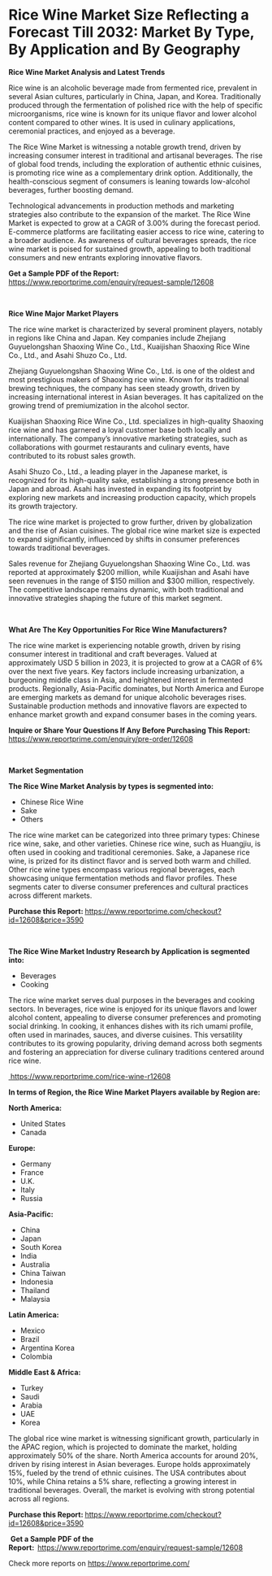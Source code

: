 <p><h1>Rice Wine Market Size Reflecting a Forecast Till 2032: Market By Type, By Application and By Geography</h1></p><p><strong>Rice Wine Market Analysis and Latest Trends</strong></p>
<p><p>Rice wine is an alcoholic beverage made from fermented rice, prevalent in several Asian cultures, particularly in China, Japan, and Korea. Traditionally produced through the fermentation of polished rice with the help of specific microorganisms, rice wine is known for its unique flavor and lower alcohol content compared to other wines. It is used in culinary applications, ceremonial practices, and enjoyed as a beverage.</p><p>The Rice Wine Market is witnessing a notable growth trend, driven by increasing consumer interest in traditional and artisanal beverages. The rise of global food trends, including the exploration of authentic ethnic cuisines, is promoting rice wine as a complementary drink option. Additionally, the health-conscious segment of consumers is leaning towards low-alcohol beverages, further boosting demand.</p><p>Technological advancements in production methods and marketing strategies also contribute to the expansion of the market. The Rice Wine Market is expected to grow at a CAGR of 3.00% during the forecast period. E-commerce platforms are facilitating easier access to rice wine, catering to a broader audience. As awareness of cultural beverages spreads, the rice wine market is poised for sustained growth, appealing to both traditional consumers and new entrants exploring innovative flavors.</p></p>
<p><strong>Get a Sample PDF of the Report:&nbsp;</strong> <a href="https://www.reportprime.com/enquiry/request-sample/12608?utm_campaign=3440&utm_medium=2&utm_source=Github&utm_content=ia&utm_term=19032025&utm_id=rice-wine">https://www.reportprime.com/enquiry/request-sample/12608</a></p>
<p>&nbsp;</p>
<p><strong>Rice Wine Major Market Players</strong></p>
<p><p>The rice wine market is characterized by several prominent players, notably in regions like China and Japan. Key companies include Zhejiang Guyuelongshan Shaoxing Wine Co., Ltd., Kuaijishan Shaoxing Rice Wine Co., Ltd., and Asahi Shuzo Co., Ltd.</p><p>Zhejiang Guyuelongshan Shaoxing Wine Co., Ltd. is one of the oldest and most prestigious makers of Shaoxing rice wine. Known for its traditional brewing techniques, the company has seen steady growth, driven by increasing international interest in Asian beverages. It has capitalized on the growing trend of premiumization in the alcohol sector.</p><p>Kuaijishan Shaoxing Rice Wine Co., Ltd. specializes in high-quality Shaoxing rice wine and has garnered a loyal customer base both locally and internationally. The company’s innovative marketing strategies, such as collaborations with gourmet restaurants and culinary events, have contributed to its robust sales growth.</p><p>Asahi Shuzo Co., Ltd., a leading player in the Japanese market, is recognized for its high-quality sake, establishing a strong presence both in Japan and abroad. Asahi has invested in expanding its footprint by exploring new markets and increasing production capacity, which propels its growth trajectory.</p><p>The rice wine market is projected to grow further, driven by globalization and the rise of Asian cuisines. The global rice wine market size is expected to expand significantly, influenced by shifts in consumer preferences towards traditional beverages.</p><p>Sales revenue for Zhejiang Guyuelongshan Shaoxing Wine Co., Ltd. was reported at approximately $200 million, while Kuaijishan and Asahi have seen revenues in the range of $150 million and $300 million, respectively. The competitive landscape remains dynamic, with both traditional and innovative strategies shaping the future of this market segment.</p></p>
<p>&nbsp;</p>
<p><strong>What Are The Key Opportunities For Rice Wine Manufacturers?</strong></p>
<p><p>The rice wine market is experiencing notable growth, driven by rising consumer interest in traditional and craft beverages. Valued at approximately USD 5 billion in 2023, it is projected to grow at a CAGR of 6% over the next five years. Key factors include increasing urbanization, a burgeoning middle class in Asia, and heightened interest in fermented products. Regionally, Asia-Pacific dominates, but North America and Europe are emerging markets as demand for unique alcoholic beverages rises. Sustainable production methods and innovative flavors are expected to enhance market growth and expand consumer bases in the coming years.</p></p>
<p><strong>Inquire or Share Your Questions If Any Before Purchasing This Report:</strong> <a href="https://www.reportprime.com/enquiry/pre-order/12608?utm_campaign=3440&utm_medium=2&utm_source=Github&utm_content=ia&utm_term=19032025&utm_id=rice-wine">https://www.reportprime.com/enquiry/pre-order/12608</a></p>
<p>&nbsp;</p>
<p><strong>Market Segmentation</strong></p>
<p><strong>The Rice Wine Market Analysis by types is segmented into:</strong></p>
<p><ul><li>Chinese Rice Wine</li><li>Sake</li><li>Others</li></ul></p>
<p><p>The rice wine market can be categorized into three primary types: Chinese rice wine, sake, and other varieties. Chinese rice wine, such as Huangjiu, is often used in cooking and traditional ceremonies. Sake, a Japanese rice wine, is prized for its distinct flavor and is served both warm and chilled. Other rice wine types encompass various regional beverages, each showcasing unique fermentation methods and flavor profiles. These segments cater to diverse consumer preferences and cultural practices across different markets.</p></p>
<p><strong>Purchase this Report:&nbsp;</strong><a href="https://www.reportprime.com/checkout?id=12608&price=3590&utm_campaign=3440&utm_medium=2&utm_source=Github&utm_content=ia&utm_term=19032025&utm_id=rice-wine">https://www.reportprime.com/checkout?id=12608&price=3590</a></p>
<p>&nbsp;</p>
<p><strong>The Rice Wine Market Industry Research by Application is segmented into:</strong></p>
<p><ul><li>Beverages</li><li>Cooking</li></ul></p>
<p><p>The rice wine market serves dual purposes in the beverages and cooking sectors. In beverages, rice wine is enjoyed for its unique flavors and lower alcohol content, appealing to diverse consumer preferences and promoting social drinking. In cooking, it enhances dishes with its rich umami profile, often used in marinades, sauces, and diverse cuisines. This versatility contributes to its growing popularity, driving demand across both segments and fostering an appreciation for diverse culinary traditions centered around rice wine.</p></p>
<p><a href="https://www.reportprime.com/rice-wine-r12608?utm_campaign=3440&utm_medium=2&utm_source=Github&utm_content=ia&utm_term=19032025&utm_id=rice-wine">&nbsp;https://www.reportprime.com/rice-wine-r12608</a></p>
<p><strong>In terms of Region, the Rice Wine Market Players available by Region are:</strong></p>
<p>
    <p> <strong> North America: </strong>
        <ul>
            <li>United States</li>
            <li>Canada</li>
        </ul>
        </p> 
    <p> <strong> Europe: </strong>
        <ul>
            <li>Germany</li>
            <li>France</li>
            <li>U.K.</li>
            <li>Italy</li>
            <li>Russia</li>
        </ul>
        </p> 
    <p> <strong> Asia-Pacific: </strong>
        <ul>
            <li>China</li>
            <li>Japan</li>
            <li>South Korea</li>
            <li>India</li>
            <li>Australia</li>
            <li>China Taiwan</li>
            <li>Indonesia</li>
            <li>Thailand</li>
            <li>Malaysia</li>
        </ul>
        </p> 
    <p> <strong> Latin America: </strong>
        <ul>
            <li>Mexico</li>
            <li>Brazil</li>
            <li>Argentina Korea</li>
            <li>Colombia</li>
        </ul>
        </p> 
    <p> <strong> Middle East & Africa: </strong>
        <ul>
            <li>Turkey</li>
            <li>Saudi</li>
            <li>Arabia</li>
            <li>UAE</li>
            <li>Korea</li>
        </ul>
    </p>
    </p>
<p><p>The global rice wine market is witnessing significant growth, particularly in the APAC region, which is projected to dominate the market, holding approximately 50% of the share. North America accounts for around 20%, driven by rising interest in Asian beverages. Europe holds approximately 15%, fueled by the trend of ethnic cuisines. The USA contributes about 10%, while China retains a 5% share, reflecting a growing interest in traditional beverages. Overall, the market is evolving with strong potential across all regions.</p></p>
<p><strong>Purchase this Report: </strong><a href="https://www.reportprime.com/checkout?id=12608&price=3590&utm_campaign=3440&utm_medium=2&utm_source=Github&utm_content=ia&utm_term=19032025&utm_id=rice-wine">https://www.reportprime.com/checkout?id=12608&price=3590</a></p>
<p>&nbsp;<strong>Get a Sample PDF of the Report:&nbsp;&nbsp;</strong><a href="https://www.reportprime.com/enquiry/request-sample/12608?utm_campaign=3440&utm_medium=2&utm_source=Github&utm_content=ia&utm_term=19032025&utm_id=rice-wine">https://www.reportprime.com/enquiry/request-sample/12608</a></p>
<p><strong></strong></p>
<p>Check more reports on <a href="https://www.reportprime.com/?utm_campaign=3440&utm_medium=2&utm_source=Github&utm_content=ia&utm_term=19032025&utm_id=rice-wine">https://www.reportprime.com/</a></p>